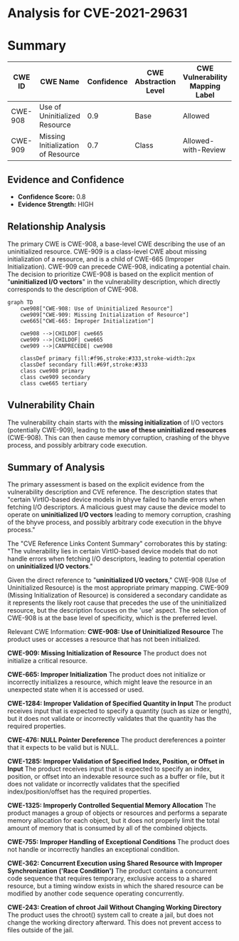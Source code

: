 # Analysis for CVE-2021-29631

# Summary
| CWE ID | CWE Name | Confidence | CWE Abstraction Level | CWE Vulnerability Mapping Label | CWE-Vulnerability Mapping Notes |
|---|---|---|---|---|---|
| CWE-908 | Use of Uninitialized Resource | 0.9 | Base | Allowed | Primary CWE |
| CWE-909 | Missing Initialization of Resource | 0.7 | Class | Allowed-with-Review | Secondary Candidate |

## Evidence and Confidence

*   **Confidence Score:** 0.8
*   **Evidence Strength:** HIGH

## Relationship Analysis
The primary CWE is CWE-908, a base-level CWE describing the use of an uninitialized resource. CWE-909 is a class-level CWE about missing initialization of a resource, and is a child of CWE-665 (Improper Initialization). CWE-909 can precede CWE-908, indicating a potential chain. The decision to prioritize CWE-908 is based on the explicit mention of "**uninitialized I/O vectors**" in the vulnerability description, which directly corresponds to the description of CWE-908.

```mermaid
graph TD
    cwe908["CWE-908: Use of Uninitialized Resource"]
    cwe909["CWE-909: Missing Initialization of Resource"]
    cwe665["CWE-665: Improper Initialization"]

    cwe908 -->|CHILDOF| cwe665
    cwe909 -->|CHILDOF| cwe665
    cwe909 -->|CANPRECEDE| cwe908

    classDef primary fill:#f96,stroke:#333,stroke-width:2px
    classDef secondary fill:#69f,stroke:#333
    class cwe908 primary
    class cwe909 secondary
    class cwe665 tertiary
```

## Vulnerability Chain
The vulnerability chain starts with the **missing initialization** of I/O vectors (potentially CWE-909), leading to the **use of these uninitialized resources** (CWE-908). This can then cause memory corruption, crashing of the bhyve process, and possibly arbitrary code execution.

## Summary of Analysis
The primary assessment is based on the explicit evidence from the vulnerability description and CVE reference. The description states that "certain VirtIO-based device models in bhyve failed to handle errors when fetching I/O descriptors. A malicious guest may cause the device model to operate on **uninitialized I/O vectors** leading to memory corruption, crashing of the bhyve process, and possibly arbitrary code execution in the bhyve process."

The "CVE Reference Links Content Summary" corroborates this by stating: "The vulnerability lies in certain VirtIO-based device models that do not handle errors when fetching I/O descriptors, leading to potential operation on **uninitialized I/O vectors**."

Given the direct reference to "**uninitialized I/O vectors**," CWE-908 (Use of Uninitialized Resource) is the most appropriate primary mapping. CWE-909 (Missing Initialization of Resource) is considered a secondary candidate as it represents the likely root cause that precedes the use of the uninitialized resource, but the description focuses on the 'use' aspect. The selection of CWE-908 is at the base level of specificity, which is the preferred level.

Relevant CWE Information:
**CWE-908: Use of Uninitialized Resource**
The product uses or accesses a resource that has not been initialized.

**CWE-909: Missing Initialization of Resource**
The product does not initialize a critical resource.

**CWE-665: Improper Initialization**
The product does not initialize or incorrectly initializes a resource, which might leave the resource in an unexpected state when it is accessed or used.

**CWE-1284: Improper Validation of Specified Quantity in Input**
The product receives input that is expected to specify a quantity (such as size or length), but it does not validate or incorrectly validates that the quantity has the required properties.

**CWE-476: NULL Pointer Dereference**
The product dereferences a pointer that it expects to be valid but is NULL.

**CWE-1285: Improper Validation of Specified Index, Position, or Offset in Input**
The product receives input that is expected to specify an index, position, or offset into an indexable resource such as a buffer or file, but it does not validate or incorrectly validates that the specified index/position/offset has the required properties.

**CWE-1325: Improperly Controlled Sequential Memory Allocation**
The product manages a group of objects or resources and performs a separate memory allocation for each object, but it does not properly limit the total amount of memory that is consumed by all of the combined objects.

**CWE-755: Improper Handling of Exceptional Conditions**
The product does not handle or incorrectly handles an exceptional condition.

**CWE-362: Concurrent Execution using Shared Resource with Improper Synchronization ('Race Condition')**
The product contains a concurrent code sequence that requires temporary, exclusive access to a shared resource, but a timing window exists in which the shared resource can be modified by another code sequence operating concurrently.

**CWE-243: Creation of chroot Jail Without Changing Working Directory**
The product uses the chroot() system call to create a jail, but does not change the working directory afterward. This does not prevent access to files outside of the jail.
